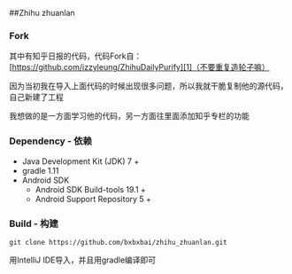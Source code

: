 
##Zhihu zhuanlan

### Fork
其中有知乎日报的代码，代码Fork自：[https://github.com/izzyleung/ZhihuDailyPurify][1]（不要重复造轮子嘛）

因为当初我在导入上面代码的时候出现很多问题，所以我就干脆复制他的源代码，自己新建了工程

我想做的是一方面学习他的代码，另一方面往里面添加知乎专栏的功能

### Dependency - 依赖
  - Java Development Kit (JDK) 7 +
  - gradle 1.11
  - Android SDK
    - Android SDK Build-tools 19.1 +
    - Android Support Repository 5 +

### Build - 构建

    git clone https://github.com/bxbxbai/zhihu_zhuanlan.git
  
用IntelliJ IDE导入，并且用gradle编译即可
    
  [1]: https://github.com/izzyleung/ZhihuDailyPurify
